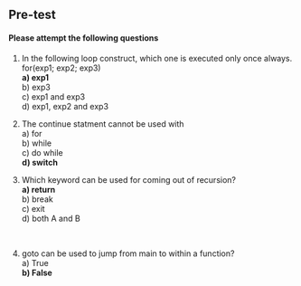 ## Pre-test
#### Please attempt the following questions

1) In the following loop construct, which one is executed only once always.<br>for(exp1; exp2; exp3)<br>
<b>a) exp1<br></b>
b) exp3<br>
c) exp1 and exp3<br>
d) exp1, exp2 and exp3<br>

2) The continue statment cannot be used with<br>
a) for<br>
b) while<br>
c) do while<br>
<b>d) switch<br></b>

3) Which keyword can be used for coming out of recursion?<br>
<b>a) return<br></b>
b) break<br>
c) exit<br>
d) both A and B
<br>

4) goto can be used to jump from main to within a function?<br>
a) True<br>
<b>b) False<br></b>
